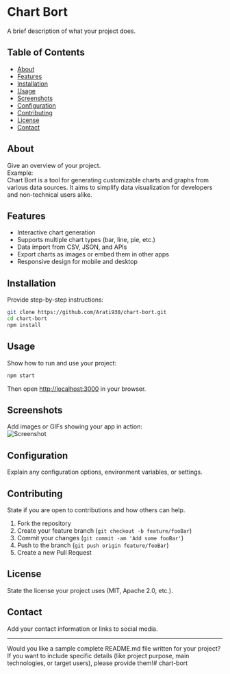 

# Chart Bort

A brief description of what your project does.

## Table of Contents

- [About](#about)
- [Features](#features)
- [Installation](#installation)
- [Usage](#usage)
- [Screenshots](#screenshots)
- [Configuration](#configuration)
- [Contributing](#contributing)
- [License](#license)
- [Contact](#contact)

## About

Give an overview of your project.  
Example:  
Chart Bort is a tool for generating customizable charts and graphs from various data sources. It aims to simplify data visualization for developers and non-technical users alike.

## Features

- Interactive chart generation
- Supports multiple chart types (bar, line, pie, etc.)
- Data import from CSV, JSON, and APIs
- Export charts as images or embed them in other apps
- Responsive design for mobile and desktop

## Installation

Provide step-by-step instructions:  
```bash
git clone https://github.com/Arati930/chart-bort.git
cd chart-bort
npm install
```

## Usage

Show how to run and use your project:  
```bash
npm start
```
Then open [http://localhost:3000](http://localhost:3000) in your browser.

## Screenshots

Add images or GIFs showing your app in action:  
![Screenshot](path/to/screenshot.png)

## Configuration

Explain any configuration options, environment variables, or settings.

## Contributing

State if you are open to contributions and how others can help.

1. Fork the repository
2. Create your feature branch (`git checkout -b feature/fooBar`)
3. Commit your changes (`git commit -am 'Add some fooBar'`)
4. Push to the branch (`git push origin feature/fooBar`)
5. Create a new Pull Request

## License

State the license your project uses (MIT, Apache 2.0, etc.).

## Contact

Add your contact information or links to social media.

---

Would you like a sample complete README.md file written for your project? If you want to include specific details (like project purpose, main technologies, or target users), please provide them!# chart-bort